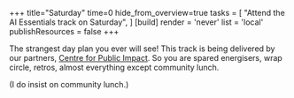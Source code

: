 +++
title="Saturday"
time=0
hide_from_overview=true
tasks = [
  "Attend the AI Essentials track on Saturday",
]
[build]
  render = 'never'
  list = 'local'
  publishResources = false
+++

The strangest day plan you ever will see! This track is being delivered by our partners, [Centre for Public Impact](https://centreforpublicimpact.org/ai-opportunity-fund/). So you are spared energisers, wrap circle, retros, almost everything except community lunch.

(I do insist on community lunch.)
